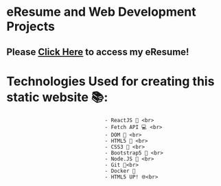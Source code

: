 #  eResume and Web Development Projects

## Please <a href="https://jmeza01.github.io/eResume/">Click Here</a> to access my eResume!

# Technologies Used for creating this static website 📚: 
									- ReactJS 📝 <br> 
									- Fetch API 💻 <br>
									- DOM 🔨 <br>
									- HTML5 📝 <br>
									- CSS3 🎨 <br>
									- Bootstrap5 🎨 <br>
									- Node.JS 🔋 <br>
									- Git 🚀<br>
									- Docker 🐳
	 								- HTML5 UP! 🌐<br>
                  

